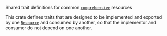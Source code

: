 <!-- cargo-rdme start -->

Shared trait definitions for common [`comprehensive`] resources

This crate defines traits that are designed to be implemented and exported
by one [`Resource`] and consumed by another, so that the implementor and
consumer do not depend on one another.

[`comprehensive`]: https://docs.rs/comprehensive/latest/comprehensive/
[`Resource`]: https://docs.rs/comprehensive/latest/comprehensive/v1/trait.Resource.html

<!-- cargo-rdme end -->
